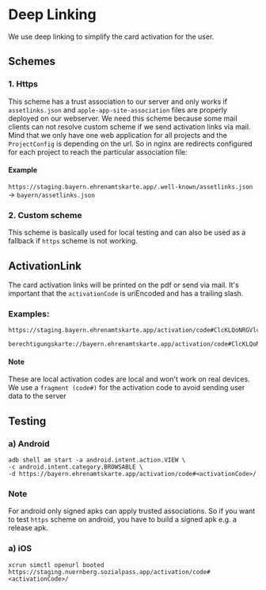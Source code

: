 # Deep Linking

We use deep linking to simplify the card activation for the user.

## Schemes

### 1. Https

This scheme has a trust association to our server and only works if `assetlinks.json` and `apple-app-site-association` files are properly deployed on our webserver.
We need this scheme because some mail clients can not resolve custom scheme if we send activation links via mail.
Mind that we only have one web application for all projects and the `ProjectConfig` is depending on the url. 
So in nginx are redirects configured for each project to reach the particular association file:

#### Example
`https://staging.bayern.ehrenamtskarte.app/.well-known/assetlinks.json` -> `bayern/assetlinks.json`


### 2. Custom scheme

This scheme is basically used for local testing and can also be used as a fallback if `https` scheme is not working.

## ActivationLink

The card activation links will be printed on the pdf or send via mail. It's important that the `activationCode` is uriEncoded and has a trailing slash.

### Examples:

```
https://staging.bayern.ehrenamtskarte.app/activation/code#ClcKLQoNRGVlcGxpbmsgVGVzdBCWnQEaGAoCCF0SAwiIORoHCLPPvgEQASoECKiaARIQBuTHyi60o6UC2U439XGLMRoUBzxIAa%2BPG%2Bj%2FIrBzJVTJACh21KA%3D/

berechtigungskarte://bayern.ehrenamtskarte.app/activation/code#ClcKLQoNRGVlcGxpbmsgVGVzdBCWnQEaGAoCCF0SAwiIORoHCLPPvgEQASoECKiaARIQBuTHyi60o6UC2U439XGLMRoUBzxIAa%2BPG%2Bj%2FIrBzJVTJACh21KA%3D/
```

#### Note
These are local activation codes are local and won't work on real devices.
We use a `fragment (code#)` for the activation code to avoid sending user data to the server 

## Testing

### a) Android
```
adb shell am start -a android.intent.action.VIEW \
-c android.intent.category.BROWSABLE \
-d https://bayern.ehrenamtskarte.app/activation/code#<activationCode>/
```

### Note
For android only signed apks can apply trusted associations. So if you want to test `https` scheme on android, you have to build a signed apk e.g. a release apk.

### a) iOS
```
xcrun simctl openurl booted https://staging.nuernberg.sozialpass.app/activation/code#<activationCode>/
```


